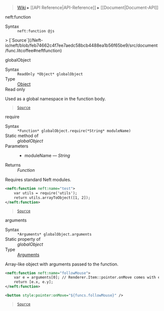 > [Wiki](Home) ▸ [[API Reference|API-Reference]] ▸ [[Document|Document-API]]

neft:function
<dl><dt>Syntax</dt><dd><code>neft:function @js</code></dd></dl>
> [`Source`](/Neft-io/neft/blob/feb74662c4f7ee7aedc58bcb4488ea1b56f65be9/src/document/func.litcoffee#neftfunction)

globalObject
<dl><dt>Syntax</dt><dd><code>ReadOnly &#x2A;Object&#x2A; globalObject</code></dd><dt>Type</dt><dd><a href="/Neft-io/neft/wiki/Utils-API#isobject">Object</a></dd><dt>Read only</dt></dl>
Used as a global namespace in the function body.

> [`Source`](/Neft-io/neft/blob/feb74662c4f7ee7aedc58bcb4488ea1b56f65be9/src/document/func.litcoffee#globalobject)

require
<dl><dt>Syntax</dt><dd><code>&#x2A;Function&#x2A; globalObject.require(&#x2A;String&#x2A; moduleName)</code></dd><dt>Static method of</dt><dd><i>globalObject</i></dd><dt>Parameters</dt><dd><ul><li>moduleName — <i>String</i></li></ul></dd><dt>Returns</dt><dd><i>Function</i></dd></dl>
Requires standard Neft modules.

```xml
<neft:function neft:name="test">
    var utils = require('utils');
    return utils.arrayToObject([1, 2]);
</neft:function>
```

> [`Source`](/Neft-io/neft/blob/feb74662c4f7ee7aedc58bcb4488ea1b56f65be9/src/document/func.litcoffee#require)

arguments
<dl><dt>Syntax</dt><dd><code>&#x2A;Arguments&#x2A; globalObject.arguments</code></dd><dt>Static property of</dt><dd><i>globalObject</i></dd><dt>Type</dt><dd><a href="/Neft-io/neft/wiki/Utils-API#isarguments">Arguments</a></dd></dl>
Array-like object with arguments passed to the function.

```xml
<neft:function neft:name="followMouse">
    var e = arguments[0]; // Renderer.Item::pointer.onMove comes with event argument
    return [e.x, e.y];
</neft:function>

<button style:pointer:onMove="${funcs.followMouse}" />
```

> [`Source`](/Neft-io/neft/blob/feb74662c4f7ee7aedc58bcb4488ea1b56f65be9/src/document/func.litcoffee#arguments)

